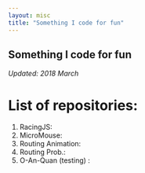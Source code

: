 ```yaml
---
layout: misc
title: "Something I code for fun"
---
```

Something I code for fun
--------------------------
*Updated: 2018 March*

List of repositories:
====================

1. RacingJS: [<i class="fa fa-link" aria-hidden="true"></i>](http://www.dangnamkhanh.com/repos/RacingJS/RacingJS/)
2. MicroMouse: [<i class="fa fa-link" aria-hidden="true"></i>](http://www.dangnamkhanh.com/repos/uMouse/)
3. Routing Animation: [<i class="fa fa-link" aria-hidden="true"></i>](http://www.dangnamkhanh.com/repos/noc_ani/Javascript/demo.html)
4. Routing Prob.: [<i class="fa fa-link" aria-hidden="true"></i>](http://www.dangnamkhanh.com/repos/routing-prob/p5-routing.html)
4. O-An-Quan (testing) : [<i class="fa fa-link" aria-hidden="true"></i>](http://www.dangnamkhanh.com/repos/OAQ/p5js)
